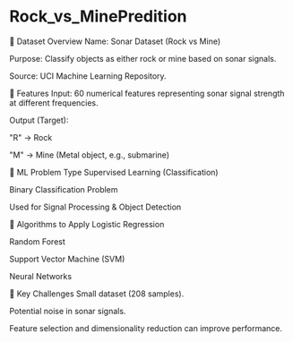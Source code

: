 # Rock_vs_MinePredition

🔹 Dataset Overview
Name: Sonar Dataset (Rock vs Mine)

Purpose: Classify objects as either rock or mine based on sonar signals.

Source: UCI Machine Learning Repository.

🔹 Features
Input: 60 numerical features representing sonar signal strength at different frequencies.

Output (Target):

"R" → Rock

"M" → Mine (Metal object, e.g., submarine)

🔹 ML Problem Type
Supervised Learning (Classification)

Binary Classification Problem 

Used for Signal Processing & Object Detection

🔹 Algorithms to Apply
Logistic Regression

Random Forest

Support Vector Machine (SVM)

Neural Networks

🔹 Key Challenges
Small dataset (208 samples).

Potential noise in sonar signals.

Feature selection and dimensionality reduction can improve performance.
